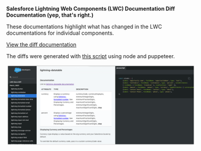 **Salesforce Lightning Web Components (LWC) Documentation Diff Documentation (yep, that's right.)**

These documentations highlight what has changed in the LWC documentations for individual components.

[View the diff documentation](http://jamigibbs.github.io/sf-lwc-docs-diff-docs)

The diffs were generated with [this script](https://github.com/jamigibbs/sf-lwc-docs-diff) using node and puppeteer.

<p align="center"><img src="https://raw.githubusercontent.com/jamigibbs/sf-lwc-docs-diff-docs/main/screenshot.png" alt="Screenshot of Documentation"></p>
